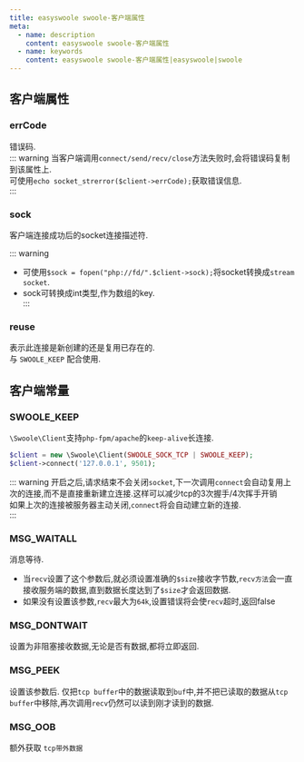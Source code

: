 ```yaml
---
title: easyswoole swoole-客户端属性
meta:
  - name: description
    content: easyswoole swoole-客户端属性
  - name: keywords
    content: easyswoole swoole-客户端属性|easyswoole|swoole
---
```


## 客户端属性

### errCode  
错误码.  
::: warning
当客户端调用`connect/send/recv/close`方法失败时,会将错误码复制到该属性上.   
可使用`echo socket_strerror($client->errCode);`获取错误信息.  
:::   
### sock
客户端连接成功后的socket连接描述符.

::: warning
- 可使用`$sock = fopen("php://fd/".$client->sock);`将socket转换成`stream socket`.  
- sock可转换成int类型,作为数组的key.  
:::

### reuse
表示此连接是新创建的还是复用已存在的.  
与 `SWOOLE_KEEP` 配合使用.


## 客户端常量
### SWOOLE_KEEP
`\Swoole\Client`支持`php-fpm/apache`的`keep-alive`长连接.   
```php
$client = new \Swoole\Client(SWOOLE_SOCK_TCP | SWOOLE_KEEP);
$client->connect('127.0.0.1', 9501);
``` 

::: warning
开启之后,请求结束不会关闭`socket`,下一次调用`connect`会自动复用上次的连接,而不是直接重新建立连接.这样可以减少tcp的3次握手/4次挥手开销  
如果上次的连接被服务器主动关闭,`connect`将会自动建立新的连接.  
:::

### MSG_WAITALL
消息等待.  
- 当`recv`设置了这个参数后,就必须设置准确的`$size`接收字节数,`recv方法`会一直接收服务端的数据,直到数据长度达到了`$size`才会返回数据.   
- 如果没有设置该参数,`recv`最大为`64k`,设置错误将会使`recv`超时,返回false

### MSG_DONTWAIT
设置为非阻塞接收数据,无论是否有数据,都将立即返回.  

### MSG_PEEK
设置该参数后. 仅把`tcp buffer`中的数据读取到`buf`中,并不把已读取的数据从`tcp buffer`中移除,再次调用`recv`仍然可以读到刚才读到的数据.

### MSG_OOB
额外获取 `tcp带外数据` 

